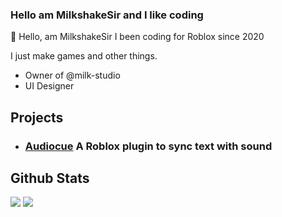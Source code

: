 ### Hello am MilkshakeSir and I like coding

👋 Hello, am MilkshakeSir I been coding for Roblox since 2020

I just make games and other things.

-  Owner of @milk-studio
-  UI Designer

## Projects

* ### [Audiocue](https://github.com/milk-studio/Audiocue) A Roblox plugin to sync text with sound

## Github Stats

<p align="left">
  <img src="https://github-readme-stats.vercel.app/api/top-langs/?username=MilkdevNew&theme=tokyonight&hide_border=true&langs_count=6"/>
  <img src="https://github-readme-stats.vercel.app/api?username=MilkdevNew&&show_icons=true&theme=tokyonight&hide_border=true&count_private=true"/>
</p>


